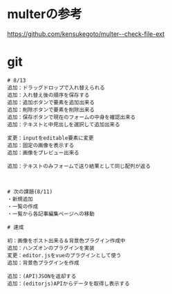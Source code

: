 # multerの参考

https://github.com/kensukegoto/multer--check-file-ext


# git

```
# 8/13
追加：ドラッグドロップで入れ替えられる
追加：入れ替え後の順序を保存する
追加：追加ボタンで要素を追加出来る
追加：削除ボタンで要素を削除出来る
追加：保存ボタンで現在のフォームの中身を確認出来る
追加：テキストと中見出しを選択して追加出来る

変更：inputをeditable要素に変更
追加：固定の画像を表示する
追加：画像をプレビュー出来る

追加：テキストのみフォームで送り結果として同じ配列が返る



# 次の課題(8/11)
・新規追加
・一覧の作成
・一覧から各記事編集ページへの移動

# 達成

初：画像をポスト出来る＆背景色プラグイン作成中
追加：ハンズオンのプラグインを実装
変更：editor.jsをvueのプラグインとして使う
追加：背景色プラグインを作成

追加：(API)JSONを返却する
追加：(editorjs)APIからデータを取得し表示する


```